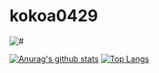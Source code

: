 # kokoa0429


![#](https://img.shields.io/static/v1?label=LIFE&message=FAILED!!&color=critical&style=flat&?labelColor=violet)  

[![Anurag's github stats](https://github-readme-stats.vercel.app/api?username=kokoa0429)](https://github.com/anuraghazra/github-readme-stats)
[![Top Langs](https://github-readme-stats.vercel.app/api/top-langs/?username=anuraghazra&layout=compact)](https://github.com/anuraghazra/github-readme-stats)
